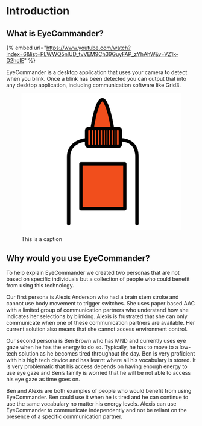 # Introduction

## What is EyeCommander?

{% embed url="https://www.youtube.com/watch?index=6&list=PLWWQ5nlUD_tvVEM9Ch39GuyFAP_zYhAhW&v=VZ1k-D2hcIE" %}

EyeCommander is a desktop application that uses your camera to detect when you blink. Once a blink has been detected you can output that into any desktop application, including communication software like Grid3.

<figure><img src=".gitbook/assets/glue.png" alt="This is alt"><figcaption><p>This is a caption</p></figcaption></figure>



## Why would you use EyeCommander?

To help explain EyeCommander we created two personas that are not based on specific individuals but a collection of people who could benefit from using this technology.

Our first persona is Alexis Anderson who had a brain stem stroke and cannot use body movement to trigger switches. She uses paper based AAC with a limited group of communication partners who understand how she indicates her selections by blinking. Alexis is frustrated that she can only communicate when one of these communication partners are available. Her current solution also means that she cannot access environment control.

Our second persona is Ben Brown who has MND and currently uses eye gaze when he has the energy to do so. Typically, he has to move to a low-tech solution as he becomes tired throughout the day. Ben is very proficient with his high tech device and has learnt where all his vocabulary is stored. It is very problematic that his access depends on having enough energy to use eye gaze and Ben’s family is worried that he will be not able to access his eye gaze as time goes on.

Ben and Alexis are both examples of people who would benefit from using EyeCommander. Ben could use it when he is tired and he can continue to use the same vocabulary no matter his energy levels. Alexis can use EyeCommander to communicate independently and not be reliant on the presence of a specific communication partner.

